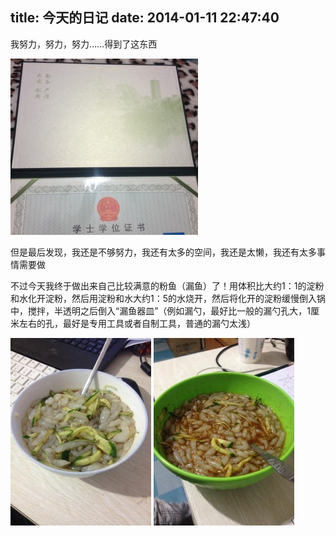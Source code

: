 title: 今天的日记
date: 2014-01-11 22:47:40
---

我努力，努力，努力……得到了这东西

[![b](/uploads/2014/01/b-300x282.jpg)](/uploads/2014/01/b.jpg)

但是最后发现，我还是不够努力，我还有太多的空间，我还是太懒，我还有太多事情需要做

不过今天我终于做出来自己比较满意的粉鱼（漏鱼）了！用体积比大约1：1的淀粉和水化开淀粉，然后用淀粉和水大约1：5的水烧开，然后将化开的淀粉缓慢倒入锅中，搅拌，半透明之后倒入“漏鱼器皿”（例如漏勺，最好比一般的漏勺孔大，1厘米左右的孔，最好是专用工具或者自制工具，普通的漏勺太浅）

[![15](/uploads/2014/01/15-225x300.jpg)](/uploads/2014/01/15.jpg) [![16](/uploads/2014/01/16-225x300.jpg)](/uploads/2014/01/16.jpg)